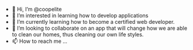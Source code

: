 - 👋 Hi, I’m @coopelite
- 👀 I’m interested in learning how to develop applications
- 🌱 I’m currently learning how to become a certified web developer.
- 💞️ I’m looking to collaborate on an app that will change how we are able to clean our homes, thus cleaning our own life styles.
- 📫 How to reach me ...

<!---
coopelite/coopelite is a ✨ special ✨ repository because its `README.md` (this file) appears on your GitHub profile.
You can click the Preview link to take a look at your changes.
--->
